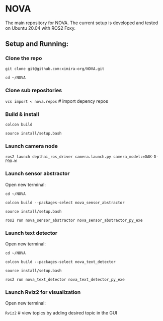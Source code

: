 # NOVA
The main repository for NOVA. The current setup is developed and tested on Ubuntu 20.04 with ROS2 Foxy.

## Setup and Running:

### Clone the repo
`git clone git@github.com:ximira-org/NOVA.git` 

`cd ~/NOVA`

### Clone sub repositories
`vcs import < nova.repos` # import depency repos

### Build & install
`colcon build`

`source install/setup.bash`

### Launch camera node
`ros2 launch depthai_ros_driver camera.launch.py camera_model:=OAK-D-PRO-W`

### Launch sensor abstractor
Open new terminal:

`cd ~/NOVA`

`colcon build --packages-select nova_sensor_abstractor`

`source install/setup.bash`

`ros2 run nova_sensor_abstractor nova_sensor_abstractor_py_exe`

### Launch text detector
Open new terminal:

`cd ~/NOVA`

`colcon build --packages-select nova_text_detector`

`source install/setup.bash`

`ros2 run nova_text_detector nova_text_detector_py_exe`

### Launch Rviz2 for visualization
Open new terminal:

`Rviz2` # view topics by adding desired topic in the GUI




